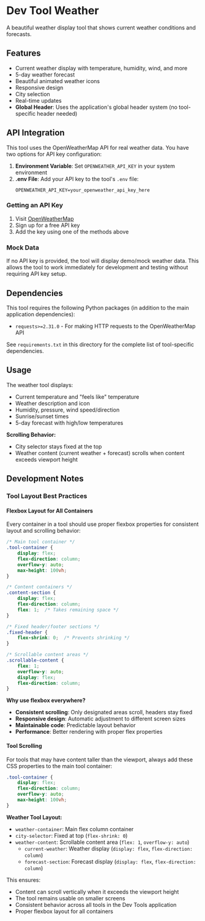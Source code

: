 # Dev Tool Weather

A beautiful weather display tool that shows current weather conditions and forecasts.

## Features

- Current weather display with temperature, humidity, wind, and more
- 5-day weather forecast
- Beautiful animated weather icons
- Responsive design
- City selection
- Real-time updates
- **Global Header**: Uses the application's global header system (no tool-specific header needed)

## API Integration

This tool uses the OpenWeatherMap API for real weather data. You have two options for API key configuration:

1. **Environment Variable**: Set `OPENWEATHER_API_KEY` in your system environment
2. **.env File**: Add your API key to the tool's `.env` file:
   ```
   OPENWEATHER_API_KEY=your_openweather_api_key_here
   ```

### Getting an API Key

1. Visit [OpenWeatherMap](https://openweathermap.org/api)
2. Sign up for a free API key
3. Add the key using one of the methods above

### Mock Data

If no API key is provided, the tool will display demo/mock weather data. This allows the tool to work immediately for development and testing without requiring API key setup.

## Dependencies

This tool requires the following Python packages (in addition to the main application dependencies):

- `requests>=2.31.0` - For making HTTP requests to the OpenWeatherMap API

See `requirements.txt` in this directory for the complete list of tool-specific dependencies.

## Usage

The weather tool displays:
- Current temperature and "feels like" temperature
- Weather description and icon
- Humidity, pressure, wind speed/direction
- Sunrise/sunset times
- 5-day forecast with high/low temperatures

**Scrolling Behavior:**
- City selector stays fixed at the top
- Weather content (current weather + forecast) scrolls when content exceeds viewport height

## Development Notes

### Tool Layout Best Practices

#### Flexbox Layout for All Containers
Every container in a tool should use proper flexbox properties for consistent layout and scrolling behavior:

```css
/* Main tool container */
.tool-container {
    display: flex;
    flex-direction: column;
    overflow-y: auto;
    max-height: 100vh;
}

/* Content containers */
.content-section {
    display: flex;
    flex-direction: column;
    flex: 1;  /* Takes remaining space */
}

/* Fixed header/footer sections */
.fixed-header {
    flex-shrink: 0;  /* Prevents shrinking */
}

/* Scrollable content areas */
.scrollable-content {
    flex: 1;
    overflow-y: auto;
    display: flex;
    flex-direction: column;
}
```

**Why use flexbox everywhere?**
- **Consistent scrolling**: Only designated areas scroll, headers stay fixed
- **Responsive design**: Automatic adjustment to different screen sizes
- **Maintainable code**: Predictable layout behavior
- **Performance**: Better rendering with proper flex properties

#### Tool Scrolling
For tools that may have content taller than the viewport, always add these CSS properties to the main tool container:

```css
.tool-container {
    display: flex;
    flex-direction: column;
    overflow-y: auto;
    max-height: 100vh;
}
```

**Weather Tool Layout:**
- `weather-container`: Main flex column container
- `city-selector`: Fixed at top (`flex-shrink: 0`)
- `weather-content`: Scrollable content area (`flex: 1`, `overflow-y: auto`)
  - `current-weather`: Weather display (`display: flex`, `flex-direction: column`)
  - `forecast-section`: Forecast display (`display: flex`, `flex-direction: column`)

This ensures:
- Content can scroll vertically when it exceeds the viewport height
- The tool remains usable on smaller screens
- Consistent behavior across all tools in the Dev Tools application
- Proper flexbox layout for all containers